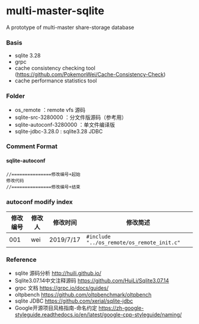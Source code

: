 # multi-master-sqlite
A prototype of multi-master share-storage database

### Basis

+ sqlite 3.28
+ grpc
+ cache consistency checking tool (https://github.com/PokemonWei/Cache-Consistency-Check)
+ cache performance statistics tool               


### Folder
+ os_remote ：remote vfs 源码
+ sqlite-src-3280000 ：分文件版源码（参考用）
+ sqlite-autoconf-3280000 ：单文件编译版
+ sqlite-jdbc-3.28.0 : sqlite3.28 JDBC

### Comment Format
#### sqlite-autoconf
```
//===============修改编号+起始
修改代码
//===============修改编号+结束
```

### autoconf modify index
| 修改编号 | 修改人 | 修改时间 | 修改简述 |
| ------ | ------ | ------ | ------ |
| 001  | wei | 2019/7/17 | `#include "../os_remote/os_remote_init.c"` |

### Reference

+ sqlite 源码分析 <http://huili.github.io/>
+ Sqlite3.07.14中文注释源码 <https://github.com/HuiLi/Sqlite3.07.14>
+ grpc 文档 <https://grpc.io/docs/guides/>
+ oltpbench <https://github.com/oltpbenchmark/oltpbench>
+ sqlite JDBC <https://github.com/xerial/sqlite-jdbc>
+ Google开源项目风格指南-命名约定 <https://zh-google-styleguide.readthedocs.io/en/latest/google-cpp-styleguide/naming/>
